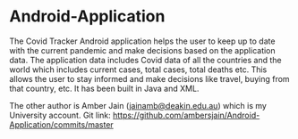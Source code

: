 # Android-Application
The Covid Tracker Android application helps the user to keep up to date with the current pandemic and make decisions based on the application data.  The application data includes Covid data of all the countries and the world which includes current cases, total cases, total deaths etc. This allows the user to stay informed and make decisions like travel, buying from that country, etc. It has been built in Java and XML.

The other author is Amber Jain (jainamb@deakin.edu.au) which is my University account.
Git link: https://github.com/ambersjain/Android-Application/commits/master
